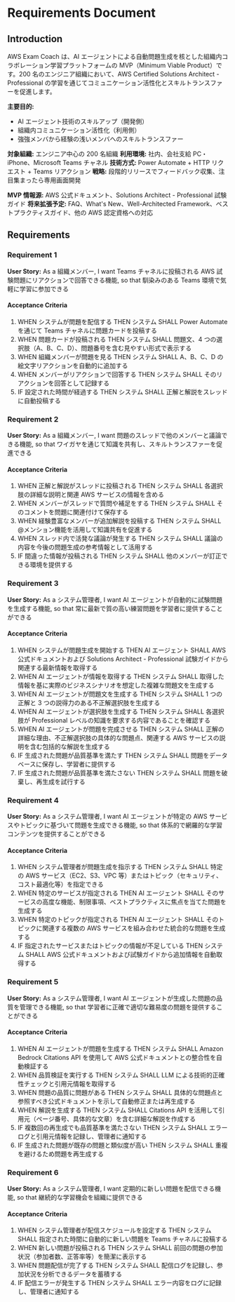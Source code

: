 # Requirements Document

## Introduction

AWS Exam Coach は、AI エージェントによる自動問題生成を核とした組織内コラボレーション学習プラットフォームの MVP（Minimum Viable Product）です。200 名のエンジニア組織において、AWS Certified Solutions Architect - Professional の学習を通じてコミュニケーション活性化とスキルトランスファーを促進します。

**主要目的:**

- AI エージェント技術のスキルアップ（開発側）
- 組織内コミュニケーション活性化（利用側）
- 強強メンバから経験の浅いメンバへのスキルトランスファー

**対象組織:** エンジニア中心の 200 名組織
**利用環境:** 社内、会社支給 PC・iPhone、Microsoft Teams チャネル
**技術方式:** Power Automate + HTTP リクエスト + Teams リアクション
**戦略:** 段階的リリースでフィードバック収集、注目集まったら専用画面開発

**MVP 情報源:** AWS 公式ドキュメント、Solutions Architect - Professional 試験ガイド
**将来拡張予定:** FAQ、What's New、Well-Architected Framework、ベストプラクティスガイド、他の AWS 認定資格への対応

## Requirements

### Requirement 1

**User Story:** As a 組織メンバー, I want Teams チャネルに投稿される AWS 試験問題にリアクションで回答できる機能, so that 馴染みのある Teams 環境で気軽に学習に参加できる

#### Acceptance Criteria

1. WHEN システムが問題を配信する THEN システム SHALL Power Automate を通じて Teams チャネルに問題カードを投稿する
2. WHEN 問題カードが投稿される THEN システム SHALL 問題文、4 つの選択肢（A、B、C、D）、問題番号を含む見やすい形式で表示する
3. WHEN 組織メンバーが問題を見る THEN システム SHALL A、B、C、D の絵文字リアクションを自動的に追加する
4. WHEN メンバーがリアクションで回答する THEN システム SHALL そのリアクションを回答として記録する
5. IF 設定された時間が経過する THEN システム SHALL 正解と解説をスレッドに自動投稿する

### Requirement 2

**User Story:** As a 組織メンバー, I want 問題のスレッドで他のメンバーと議論できる機能, so that ワイガヤを通じて知識を共有し、スキルトランスファーを促進できる

#### Acceptance Criteria

1. WHEN 正解と解説がスレッドに投稿される THEN システム SHALL 各選択肢の詳細な説明と関連 AWS サービスの情報を含める
2. WHEN メンバーがスレッドで質問や補足をする THEN システム SHALL そのコメントを問題に関連付けて保存する
3. WHEN 経験豊富なメンバーが追加解説を投稿する THEN システム SHALL @メンション機能を活用して知識共有を促進する
4. WHEN スレッド内で活発な議論が発生する THEN システム SHALL 議論の内容を今後の問題生成の参考情報として活用する
5. IF 間違った情報が投稿される THEN システム SHALL 他のメンバーが訂正できる環境を提供する

### Requirement 3

**User Story:** As a システム管理者, I want AI エージェントが自動的に試験問題を生成する機能, so that 常に最新で質の高い練習問題を学習者に提供することができる

#### Acceptance Criteria

1. WHEN システムが問題生成を開始する THEN AI エージェント SHALL AWS 公式ドキュメントおよび Solutions Architect - Professional 試験ガイドから関連する最新情報を取得する
2. WHEN AI エージェントが情報を取得する THEN システム SHALL 取得した情報を基に実際のビジネスシナリオを想定した複雑な問題文を生成する
3. WHEN AI エージェントが問題文を生成する THEN システム SHALL 1 つの正解と 3 つの説得力のある不正解選択肢を生成する
4. WHEN AI エージェントが選択肢を生成する THEN システム SHALL 各選択肢が Professional レベルの知識を要求する内容であることを確認する
5. WHEN AI エージェントが問題を完成させる THEN システム SHALL 正解の詳細な理由、不正解選択肢の具体的な問題点、関連する AWS サービスの説明を含む包括的な解説を生成する
6. IF 生成された問題が品質基準を満たす THEN システム SHALL 問題をデータベースに保存し、学習者に提供する
7. IF 生成された問題が品質基準を満たさない THEN システム SHALL 問題を破棄し、再生成を試行する

### Requirement 4

**User Story:** As a システム管理者, I want AI エージェントが特定の AWS サービスやトピックに基づいて問題を生成できる機能, so that 体系的で網羅的な学習コンテンツを提供することができる

#### Acceptance Criteria

1. WHEN システム管理者が問題生成を指示する THEN システム SHALL 特定の AWS サービス（EC2、S3、VPC 等）またはトピック（セキュリティ、コスト最適化等）を指定できる
2. WHEN 特定のサービスが指定される THEN AI エージェント SHALL そのサービスの高度な機能、制限事項、ベストプラクティスに焦点を当てた問題を生成する
3. WHEN 特定のトピックが指定される THEN AI エージェント SHALL そのトピックに関連する複数の AWS サービスを組み合わせた統合的な問題を生成する
4. IF 指定されたサービスまたはトピックの情報が不足している THEN システム SHALL AWS 公式ドキュメントおよび試験ガイドから追加情報を自動取得する

### Requirement 5

**User Story:** As a システム管理者, I want AI エージェントが生成した問題の品質を管理できる機能, so that 学習者に正確で適切な難易度の問題を提供することができる

#### Acceptance Criteria

1. WHEN AI エージェントが問題を生成する THEN システム SHALL Amazon Bedrock Citations API を使用して AWS 公式ドキュメントとの整合性を自動検証する
2. WHEN 品質検証を実行する THEN システム SHALL LLM による技術的正確性チェックと引用元情報を取得する
3. WHEN 問題の品質に問題がある THEN システム SHALL 具体的な問題点と参照すべき公式ドキュメントを示して自動修正または再生成する
4. WHEN 解説を生成する THEN システム SHALL Citations API を活用して引用元（ページ番号、具体的な文章）を含む詳細な解説を作成する
5. IF 複数回の再生成でも品質基準を満たさない THEN システム SHALL エラーログと引用元情報を記録し、管理者に通知する
6. IF 生成された問題が既存の問題と類似度が高い THEN システム SHALL 重複を避けるため問題を再生成する

### Requirement 6

**User Story:** As a システム管理者, I want 定期的に新しい問題を配信できる機能, so that 継続的な学習機会を組織に提供できる

#### Acceptance Criteria

1. WHEN システム管理者が配信スケジュールを設定する THEN システム SHALL 指定された時間に自動的に新しい問題を Teams チャネルに投稿する
2. WHEN 新しい問題が投稿される THEN システム SHALL 前回の問題の参加状況（参加者数、正答率等）を簡潔に表示する
3. WHEN 問題配信が完了する THEN システム SHALL 配信ログを記録し、参加状況を分析できるデータを蓄積する
4. IF 配信エラーが発生する THEN システム SHALL エラー内容をログに記録し、管理者に通知する
